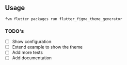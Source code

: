 ## Usage

```
fvm flutter packages run flutter_figma_theme_generator
```

### TODO's
- [ ] Show configuration
- [ ] Extend example to show the theme
- [ ] Add more tests
- [ ] Add documentation
